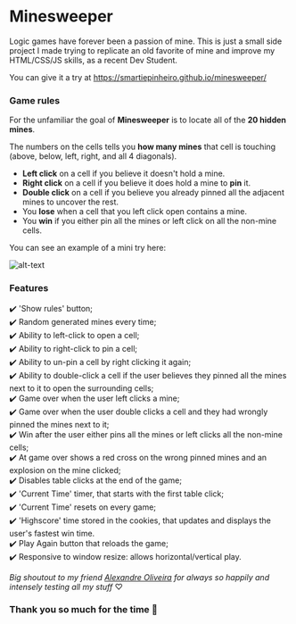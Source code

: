# **Minesweeper**
Logic games have forever been a passion of mine. This is just a small side project I made trying to replicate an old favorite of mine and improve my HTML/CSS/JS skills, as a recent Dev Student.

You can give it a try at https://smartiepinheiro.github.io/minesweeper/

### Game rules

For the unfamiliar the goal of **Minesweeper** is to locate all of the **20 hidden mines**. 

The numbers on the cells tells you **how many mines** that cell is touching (above, below, left, right, and all 4 diagonals). 
- **Left click** on a cell if you believe it doesn't hold a mine.
- **Right click** on a cell if you believe it does hold a mine to **pin** it.
- **Double click** on a cell if you believe you already pinned all the adjacent mines to uncover the rest.  
- You **lose** when a cell that you left click open contains a mine.
- You **win** if you either pin all the mines or left click on all the non-mine cells.

You can see an example of a mini try here:  

![alt-text](https://imgur.com/EhNcmye.gif)

### Features
✔️ 'Show rules' button;  
✔️ Random generated mines every time;  
✔️ Ability to left-click to open a cell;  
✔️ Ability to right-click to pin a cell;  
✔️ Ability to un-pin a cell by right clicking it again;  
✔️ Ability to double-click a cell if the user believes they pinned all the mines next to it to open the surrounding cells;  
✔️ Game over when the user left clicks a mine;  
✔️ Game over when the user double clicks a cell and they had wrongly pinned the mines next to it;  
✔️ Win after the user either pins all the mines or left clicks all the non-mine cells;  
✔️ At game over shows a red cross on the wrong pinned mines and an explosion on the mine clicked;  
✔️ Disables table clicks at the end of the game;  
✔️ 'Current Time' timer, that starts with the first table click;  
✔️ 'Current Time' resets on every game;  
✔️ 'Highscore' time stored in the cookies, that updates and displays the user's fastest win time.  
✔️ Play Again button that reloads the game;  
✔️ Responsive to window resize: allows horizontal/vertical play.

*Big shoutout to my friend [Alexandre Oliveira](https://github.com/alexandreoliveiradev) for always so happily and intensely testing all my stuff*  ♡ 

### Thank you so much for the time 🙋
